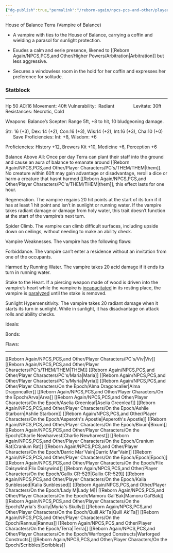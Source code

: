 ```yaml
---
{"dg-publish":true,"permalink":"/reborn-again/npcs-pcs-and-other/player-characters/on-the-epoch/terra/"}
---
```


House of Balance
Terra (Vampire of Balance)

- A vampire with ties to the House of Balance, carrying a coffin and wielding a parasol for sunlight protection.
    
- Exudes a calm and eerie presence, likened to [[Reborn Again/NPCS,PCS,and Other/Higher Powers/Arbitration\|Arbitration]] but less aggressive.
    
- Secures a windowless room in the hold for her coffin and expresses her preference for solitude.

### Statblock
---

Hp 50 AC:16 Movement: 40ft Vulnerability:  Radiant               Levitate: 30ft   Resistances: Necrotic, Cold

Weapons: Balance’s Scepter: Range 5ft, +8 to hit, 10 bludgeoning damage.

Str: 16 (+3), Dex: 14 (+2), Con:16 (+3), Wis:14 (+2), Int:16 (+3), Cha:10 (+0)         Save Proficiencies: Int: +8, Wisdom: +6

Proficiencies: History +12, Brewers Kit +10, Medicine +6, Perception +6

  

Balance Above All: Once per day Terra can plant their staff into the ground and cause an aura of balance to emanate around [[Reborn Again/NPCS,PCS,and Other/Player Characters/PC's/THEM/THEM\|them]]. No creature within 60ft may gain advantage or disadvantage, reroll a dice or harm a creature that hasnt harmed [[Reborn Again/NPCS,PCS,and Other/Player Characters/PC's/THEM/THEM\|them]], this effect lasts for one hour.

Regeneration. The vampire regains 20 hit points at the start of its turn if it has at least 1 hit point and isn’t in sunlight or running water. If the vampire takes radiant damage or damage from holy water, this trait doesn’t function at the start of the vampire’s next turn.

Spider Climb. The vampire can climb difficult surfaces, including upside down on ceilings, without needing to make an ability check.

Vampire Weaknesses. The vampire has the following flaws:

Forbiddance. The vampire can’t enter a residence without an invitation from one of the occupants.

Harmed by Running Water. The vampire takes 20 acid damage if it ends its turn in running water.

Stake to the Heart. If a piercing weapon made of wood is driven into the vampire’s heart while the vampire is [incapacitated](https://www.dndbeyond.com/sources/dnd/free-rules/rules-glossary#IncapacitatedCondition) in its resting place, the vampire is [paralyzed](https://www.dndbeyond.com/sources/dnd/free-rules/rules-glossary#ParalyzedCondition) until the stake is removed.

Sunlight Hypersensitivity. The vampire takes 20 radiant damage when it starts its turn in sunlight. While in sunlight, it has disadvantage on attack rolls and ability checks.

  

Ideals:

  

Bonds:

Flaws:

---
[[Reborn Again/NPCS,PCS,and Other/Player Characters/PC's/Viv\|Viv]]
[[Reborn Again/NPCS,PCS,and Other/Player Characters/PC's/THEM/THEM\|THEM]]
[[Reborn Again/NPCS,PCS,and Other/Player Characters/PC's/Maria\|Maria]]
[[Reborn Again/NPCS,PCS,and Other/Player Characters/PC's/Myria\|Myria]]
[[Reborn Again/NPCS,PCS,and Other/Player Characters/On the Epoch/Alma Dragoncaller\|Alma Dragoncaller]]
[[Reborn Again/NPCS,PCS,and Other/Player Characters/On the Epoch/Arva\|Arva]]
[[Reborn Again/NPCS,PCS,and Other/Player Characters/On the Epoch/Aselia Greenleaf\|Aselia Greenleaf]]
[[Reborn Again/NPCS,PCS,and Other/Player Characters/On the Epoch/Ashlie Starborn\|Ashlie Starborn]]
[[Reborn Again/NPCS,PCS,and Other/Player Characters/On the Epoch/Asperoth's Apostle\|Asperoth's Apostle]]
[[Reborn Again/NPCS,PCS,and Other/Player Characters/On the Epoch/Bixum\|Bixum]]
[[Reborn Again/NPCS,PCS,and Other/Player Characters/On the Epoch/Charlie Newharvest\|Charlie Newharvest]]
[[Reborn Again/NPCS,PCS,and Other/Player Characters/On the Epoch/Cranium Rat\|Cranium Rat]]
[[Reborn Again/NPCS,PCS,and Other/Player Characters/On the Epoch/Darric Mar'Vain\|Darric Mar'Vain]]
[[Reborn Again/NPCS,PCS,and Other/Player Characters/On the Epoch/Epoch\|Epoch]]
[[Reborn Again/NPCS,PCS,and Other/Player Characters/On the Epoch/Flix Daisywind\|Flix Daisywind]]
[[Reborn Again/NPCS,PCS,and Other/Player Characters/On the Epoch/Gallix CR-529\|Gallix CR-529]]
[[Reborn Again/NPCS,PCS,and Other/Player Characters/On the Epoch/Kalia Sunblessed\|Kalia Sunblessed]]
[[Reborn Again/NPCS,PCS,and Other/Player Characters/On the Epoch/Lady M\|Lady M]]
[[Reborn Again/NPCS,PCS,and Other/Player Characters/On the Epoch/Mamoru Gal’Bak\|Mamoru Gal’Bak]]
[[Reborn Again/NPCS,PCS,and Other/Player Characters/On the Epoch/Myria's Skully\|Myria's Skully]]
[[Reborn Again/NPCS,PCS,and Other/Player Characters/On the Epoch/Quill Ak'Ta\|Quill Ak'Ta]]
[[Reborn Again/NPCS,PCS,and Other/Player Characters/On the Epoch/Rannus\|Rannus]]
[[Reborn Again/NPCS,PCS,and Other/Player Characters/On the Epoch/Terra\|Terra]]
[[Reborn Again/NPCS,PCS,and Other/Player Characters/On the Epoch/Warforged Constructs\|Warforged Constructs]]
[[Reborn Again/NPCS,PCS,and Other/Player Characters/On the Epoch/Scribbles\|Scribbles]]